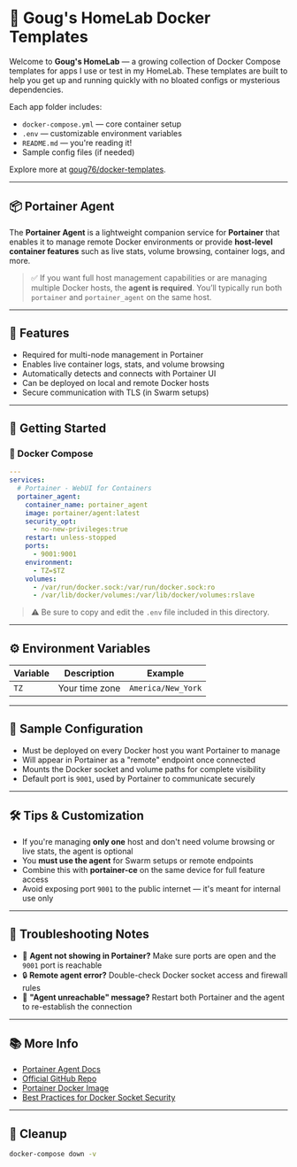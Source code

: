 # 🏡 Goug's HomeLab Docker Templates

Welcome to **Goug's HomeLab** — a growing collection of Docker Compose templates for apps I use or test in my HomeLab. These templates are built to help you get up and running quickly with no bloated configs or mysterious dependencies.

Each app folder includes:

* `docker-compose.yml` — core container setup
* `.env` — customizable environment variables
* `README.md` — you're reading it!
* Sample config files (if needed)

Explore more at [goug76/docker-templates](https://github.com/goug76/docker-templates).

---

## 📦 Portainer Agent

The **Portainer Agent** is a lightweight companion service for **Portainer** that enables it to manage remote Docker environments or provide **host-level container features** such as live stats, volume browsing, container logs, and more.

> ✅ If you want full host management capabilities or are managing multiple Docker hosts, the **agent is required**. You’ll typically run both `portainer` and `portainer_agent` on the same host.

---

## 🧰 Features

* Required for multi-node management in Portainer
* Enables live container logs, stats, and volume browsing
* Automatically detects and connects with Portainer UI
* Can be deployed on local and remote Docker hosts
* Secure communication with TLS (in Swarm setups)

---

## 🚀 Getting Started

### 🐳 Docker Compose

```yaml
---
services:
  # Portainer - WebUI for Containers
  portainer_agent:
    container_name: portainer_agent
    image: portainer/agent:latest
    security_opt:
      - no-new-privileges:true
    restart: unless-stopped
    ports:
      - 9001:9001
    environment:
      - TZ=$TZ
    volumes:
      - /var/run/docker.sock:/var/run/docker.sock:ro 
      - /var/lib/docker/volumes:/var/lib/docker/volumes:rslave
```

> ⚠️ Be sure to copy and edit the `.env` file included in this directory.

---

## ⚙️ Environment Variables

| Variable | Description | Example |
|----|----|----|
| `TZ` | Your time zone | `America/New_York` |

---

## 🧪 Sample Configuration

* Must be deployed on every Docker host you want Portainer to manage
* Will appear in Portainer as a "remote" endpoint once connected
* Mounts the Docker socket and volume paths for complete visibility
* Default port is `9001`, used by Portainer to communicate securely

---

## 🛠️ Tips & Customization

* If you're managing **only one** host and don't need volume browsing or live stats, the agent is optional
* You **must use the agent** for Swarm setups or remote endpoints
* Combine this with **portainer-ce** on the same device for full feature access
* Avoid exposing port `9001` to the public internet — it's meant for internal use only

---

## 🧯 Troubleshooting Notes

* 🧱 **Agent not showing in Portainer?** Make sure ports are open and the `9001` port is reachable
* 🔒 **Remote agent error?** Double-check Docker socket access and firewall rules
* 🚫 **"Agent unreachable" message?** Restart both Portainer and the agent to re-establish the connection

---

## 📚 More Info

* [Portainer Agent Docs](https://docs.portainer.io/start/install/server/docker/linux)
* [Official GitHub Repo](https://github.com/portainer/portainer)
* [Portainer Docker Image](https://hub.docker.com/r/portainer/agent)
* [Best Practices for Docker Socket Security](https://docs.docker.com/engine/security/)

---

## 🧼 Cleanup

```bash
docker-compose down -v
```

